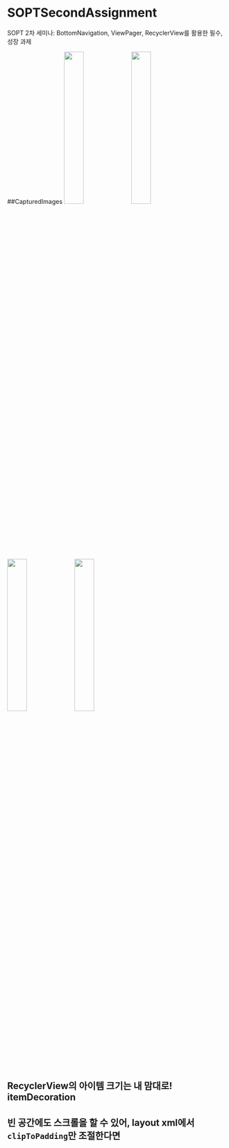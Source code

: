 # SOPTSecondAssignment
SOPT 2차 세미나: BottomNavigation, ViewPager, RecyclerView를 활용한 필수, 성장 과제

##CapturedImages
<img src="https://user-images.githubusercontent.com/54518925/80909802-12cfa480-8d66-11ea-9e0a-8db58b878b24.png" width="30%"></img>
<img src="https://user-images.githubusercontent.com/54518925/80909804-1400d180-8d66-11ea-899d-b11b42bfde47.png" width="30%"></img>
<img src="https://user-images.githubusercontent.com/54518925/80909805-15ca9500-8d66-11ea-8909-33581e364286.png" width="30%"></img>
<img src="https://user-images.githubusercontent.com/54518925/80909806-16fbc200-8d66-11ea-971c-6e0d14599cdc.png" width="30%"></img>


## RecyclerView의 아이템 크기는 내 맘대로! itemDecoration

## 빈 공간에도 스크롤을 할 수 있어, layout xml에서 ```clipToPadding```만 조절한다면
